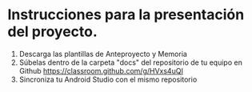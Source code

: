 # Instrucciones para la presentación del proyecto.

1. Descarga las plantillas de Anteproyecto y Memoria
2. Súbelas dentro de la carpeta "docs" del repositorio de tu equipo en Github https://classroom.github.com/g/HVxs4uQI
3. Sincroniza tu Android Studio con el mismo repositorio

